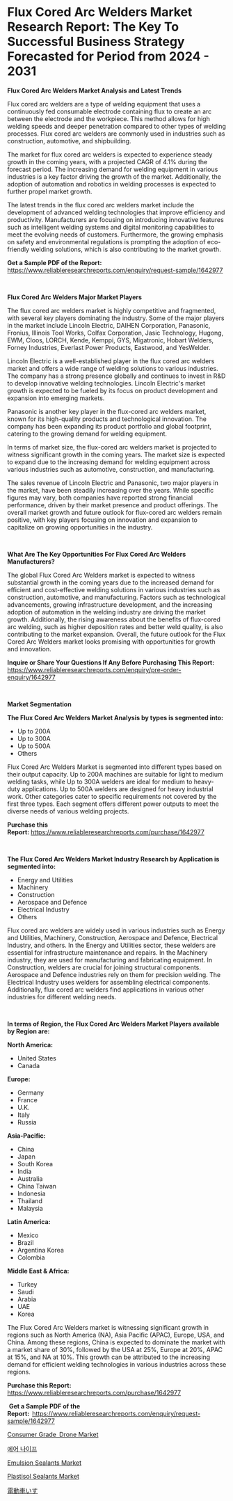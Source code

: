 <p><h1>Flux Cored Arc Welders Market Research Report: The Key To Successful Business Strategy Forecasted for Period from 2024 - 2031</h1></p><p><strong>Flux Cored Arc Welders Market Analysis and Latest Trends</strong></p>
<p><p>Flux cored arc welders are a type of welding equipment that uses a continuously fed consumable electrode containing flux to create an arc between the electrode and the workpiece. This method allows for high welding speeds and deeper penetration compared to other types of welding processes. Flux cored arc welders are commonly used in industries such as construction, automotive, and shipbuilding.</p><p>The market for flux cored arc welders is expected to experience steady growth in the coming years, with a projected CAGR of 4.1% during the forecast period. The increasing demand for welding equipment in various industries is a key factor driving the growth of the market. Additionally, the adoption of automation and robotics in welding processes is expected to further propel market growth.</p><p>The latest trends in the flux cored arc welders market include the development of advanced welding technologies that improve efficiency and productivity. Manufacturers are focusing on introducing innovative features such as intelligent welding systems and digital monitoring capabilities to meet the evolving needs of customers. Furthermore, the growing emphasis on safety and environmental regulations is prompting the adoption of eco-friendly welding solutions, which is also contributing to the market growth.</p></p>
<p><strong>Get a Sample PDF of the Report:&nbsp;</strong> <a href="https://www.reliableresearchreports.com/enquiry/request-sample/1642977">https://www.reliableresearchreports.com/enquiry/request-sample/1642977</a></p>
<p>&nbsp;</p>
<p><strong>Flux Cored Arc Welders Major Market Players</strong></p>
<p><p>The flux cored arc welders market is highly competitive and fragmented, with several key players dominating the industry. Some of the major players in the market include Lincoln Electric, DAIHEN Corporation, Panasonic, Fronius, Illinois Tool Works, Colfax Corporation, Jasic Technology, Hugong, EWM, Cloos, LORCH, Kende, Kemppi, GYS, Migatronic, Hobart Welders, Forney Industries, Everlast Power Products, Eastwood, and YesWelder.</p><p>Lincoln Electric is a well-established player in the flux cored arc welders market and offers a wide range of welding solutions to various industries. The company has a strong presence globally and continues to invest in R&D to develop innovative welding technologies. Lincoln Electric's market growth is expected to be fueled by its focus on product development and expansion into emerging markets.</p><p>Panasonic is another key player in the flux-cored arc welders market, known for its high-quality products and technological innovation. The company has been expanding its product portfolio and global footprint, catering to the growing demand for welding equipment.</p><p>In terms of market size, the flux-cored arc welders market is projected to witness significant growth in the coming years. The market size is expected to expand due to the increasing demand for welding equipment across various industries such as automotive, construction, and manufacturing.</p><p>The sales revenue of Lincoln Electric and Panasonic, two major players in the market, have been steadily increasing over the years. While specific figures may vary, both companies have reported strong financial performance, driven by their market presence and product offerings. The overall market growth and future outlook for flux-cored arc welders remain positive, with key players focusing on innovation and expansion to capitalize on growing opportunities in the industry.</p></p>
<p>&nbsp;</p>
<p><strong>What Are The Key Opportunities For Flux Cored Arc Welders Manufacturers?</strong></p>
<p><p>The global Flux Cored Arc Welders market is expected to witness substantial growth in the coming years due to the increased demand for efficient and cost-effective welding solutions in various industries such as construction, automotive, and manufacturing. Factors such as technological advancements, growing infrastructure development, and the increasing adoption of automation in the welding industry are driving the market growth. Additionally, the rising awareness about the benefits of flux-cored arc welding, such as higher deposition rates and better weld quality, is also contributing to the market expansion. Overall, the future outlook for the Flux Cored Arc Welders market looks promising with opportunities for growth and innovation.</p></p>
<p><strong>Inquire or Share Your Questions If Any Before Purchasing This Report:</strong> <a href="https://www.reliableresearchreports.com/enquiry/pre-order-enquiry/1642977">https://www.reliableresearchreports.com/enquiry/pre-order-enquiry/1642977</a></p>
<p>&nbsp;</p>
<p><strong>Market Segmentation</strong></p>
<p><strong>The Flux Cored Arc Welders Market Analysis by types is segmented into:</strong></p>
<p><ul><li>Up to 200A</li><li>Up to 300A</li><li>Up to 500A</li><li>Others</li></ul></p>
<p><p>Flux Cored Arc Welders Market is segmented into different types based on their output capacity. Up to 200A machines are suitable for light to medium welding tasks, while Up to 300A welders are ideal for medium to heavy-duty applications. Up to 500A welders are designed for heavy industrial work. Other categories cater to specific requirements not covered by the first three types. Each segment offers different power outputs to meet the diverse needs of various welding projects.</p></p>
<p><strong>Purchase this Report:&nbsp;</strong><a href="https://www.reliableresearchreports.com/purchase/1642977">https://www.reliableresearchreports.com/purchase/1642977</a></p>
<p>&nbsp;</p>
<p><strong>The Flux Cored Arc Welders Market Industry Research by Application is segmented into:</strong></p>
<p><ul><li>Energy and Utilities</li><li>Machinery</li><li>Construction</li><li>Aerospace and Defence</li><li>Electrical Industry</li><li>Others</li></ul></p>
<p><p>Flux cored arc welders are widely used in various industries such as Energy and Utilities, Machinery, Construction, Aerospace and Defence, Electrical Industry, and others. In the Energy and Utilities sector, these welders are essential for infrastructure maintenance and repairs. In the Machinery industry, they are used for manufacturing and fabricating equipment. In Construction, welders are crucial for joining structural components. Aerospace and Defence industries rely on them for precision welding. The Electrical Industry uses welders for assembling electrical components. Additionally, flux cored arc welders find applications in various other industries for different welding needs.</p></p>
<p>&nbsp;</p>
<p><strong>In terms of Region, the Flux Cored Arc Welders Market Players available by Region are:</strong></p>
<p>
    <p> <strong> North America: </strong>
        <ul>
            <li>United States</li>
            <li>Canada</li>
        </ul>
        </p> 
    <p> <strong> Europe: </strong>
        <ul>
            <li>Germany</li>
            <li>France</li>
            <li>U.K.</li>
            <li>Italy</li>
            <li>Russia</li>
        </ul>
        </p> 
    <p> <strong> Asia-Pacific: </strong>
        <ul>
            <li>China</li>
            <li>Japan</li>
            <li>South Korea</li>
            <li>India</li>
            <li>Australia</li>
            <li>China Taiwan</li>
            <li>Indonesia</li>
            <li>Thailand</li>
            <li>Malaysia</li>
        </ul>
        </p> 
    <p> <strong> Latin America: </strong>
        <ul>
            <li>Mexico</li>
            <li>Brazil</li>
            <li>Argentina Korea</li>
            <li>Colombia</li>
        </ul>
        </p> 
    <p> <strong> Middle East & Africa: </strong>
        <ul>
            <li>Turkey</li>
            <li>Saudi</li>
            <li>Arabia</li>
            <li>UAE</li>
            <li>Korea</li>
        </ul>
    </p>
    </p>
<p><p>The Flux Cored Arc Welders market is witnessing significant growth in regions such as North America (NA), Asia Pacific (APAC), Europe, USA, and China. Among these regions, China is expected to dominate the market with a market share of 30%, followed by the USA at 25%, Europe at 20%, APAC at 15%, and NA at 10%. This growth can be attributed to the increasing demand for efficient welding technologies in various industries across these regions.</p></p>
<p><strong>Purchase this Report: </strong><a href="https://www.reliableresearchreports.com/purchase/1642977">https://www.reliableresearchreports.com/purchase/1642977</a></p>
<p>&nbsp;<strong>Get a Sample PDF of the Report:&nbsp;&nbsp;</strong><a href="https://www.reliableresearchreports.com/enquiry/request-sample/1642977">https://www.reliableresearchreports.com/enquiry/request-sample/1642977</a></p>
<p><strong></strong></p>
<p><p><a href="https://github.com/Sarissaschmalingtr6fz2739/Market-Research-Report-List-1/blob/main/consumer-grade-drone-market.md">Consumer Grade Drone Market</a></p><p><a href="https://medium.com/@nenoworleyg3rknpg0vak2pcs/%EC%97%90%EC%96%B4-%EB%82%98%EC%9D%B4%ED%94%84-%EC%8B%9C%EC%9E%A5-%EC%9C%A0%ED%98%95-%EC%9D%91%EC%9A%A9-%EB%B0%8F-%EC%A7%80%EB%A6%AC%EC%97%90-%EC%9D%98%ED%95%9C-%ED%8F%AC%EA%B4%84%EC%A0%81%EC%9D%B8-%ED%8F%89%EA%B0%80-e2faa7e755db">에어 나이프</a></p><p><a href="https://five-trouble-98a.notion.site/Emulsion-Sealants-Market-Research-Report-Forecasted-for-Period-from-2024-2031-by-Market-Type-Mar-d829bf132a21465ab8f68c4f04bacc47">Emulsion Sealants Market</a></p><p><a href="https://fuschia-pecorino-a6d.notion.site/Plastisol-Sealants-Market-Size-Share-Trends-Analysis-Report-By-Application-Regional-Outlook-Com-ff0403e292a34b5095cc9be92a824704">Plastisol Sealants Market</a></p><p><a href="https://medium.com/@samirmayert1/%E9%9B%BB%E5%8B%95%E8%BB%8A%E3%81%84%E3%81%99%E5%B8%82%E5%A0%B4-%E7%AB%B6%E4%BA%89%E5%88%86%E6%9E%90-%E5%B8%82%E5%A0%B4%E5%8B%95%E5%90%91-2031%E5%B9%B4%E3%81%BE%E3%81%A7%E3%81%AE%E4%BA%88%E6%B8%AC-b56a60444e85">電動車いす</a></p></p>